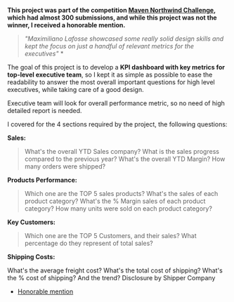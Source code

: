 __This project was part of the competition [Maven Northwind Challenge](https://mavenanalytics.io/challenges/maven-northwind-challenge/24), which had almost 300 submissions, and while this project was not the winner, I received a honorable mention.__
>_"Maximiliano Lafosse showcased some really solid design skills and kept the focus on just a handful of relevant metrics for the executives"_ *

The goal of this project is to develop a __KPI dashboard with key metrics for top-level executive team__, so I kept it as simple as possible to ease the readability to answer the most overall important questions for high level executives, while taking care of a good design.

Executive team will look for overall performance metric, so no need of high detailed report is needed.

I covered for the 4 sections required by the project, the following questions:

__Sales:__

>What's the overall YTD Sales company?
>What is the sales progress compared to the previous year?
>What's the overall YTD Margin?
>How many orders were shipped?

__Products Performance:__

>Which one are the TOP 5 sales products?
>What's the sales of each product category?
>What's the % Margin sales of each product category?
>How many units were sold on each product category?
>
__Key Customers:__

>Which one are the TOP 5 Customers, and their sales?
>What percentage do they represent of total sales?

__Shipping Costs:__

What's the average freight cost?
What's the total cost of shipping?
What's the % cost of shipping? And the trend?
Disclosure by Shipper Company

* [Honorable mention](https://www.youtube.com/watch?v=vz5QHbGzSqY&t=170s)
